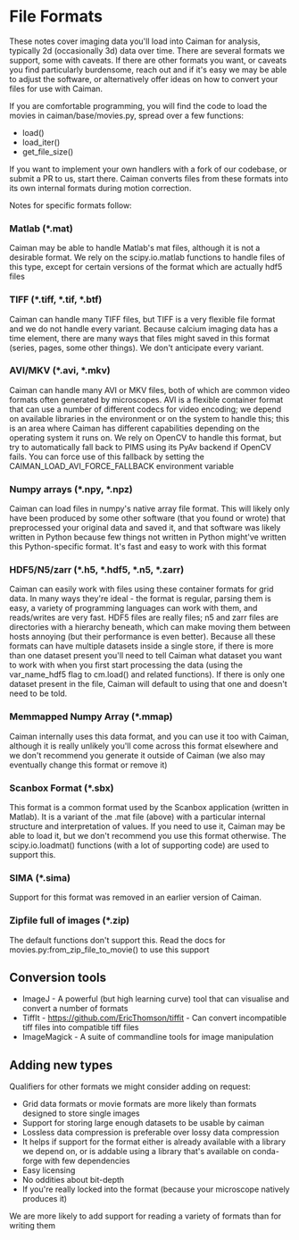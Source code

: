 File Formats
============
These notes cover imaging data you'll load into Caiman for analysis, typically 2d (occasionally 3d) data over time. There are several formats we support, some with caveats. If there are other formats you want, or caveats you find particularly burdensome, reach out and if it's easy we may be able to adjust the software, or alternatively offer ideas on how to convert your files for use with Caiman.


If you are comfortable programming, you will find the code to load the movies in caiman/base/movies.py, spread over a few functions:

- load()
- load\_iter()
- get\_file\_size()

If you want to implement your own handlers with a fork of our codebase, or submit a PR to us, start there. Caiman converts files from these formats into its own internal formats during motion correction.

Notes for specific formats follow:
### Matlab (\*.mat)
Caiman may be able to handle Matlab's mat files, although it is not a desirable format. We rely on the scipy.io.matlab functions to handle files of this type, except for certain versions of the format which are actually hdf5 files

### TIFF (\*.tiff, \*.tif, \*.btf)
Caiman can handle many TIFF files, but TIFF is a very flexible file format and we do not handle every variant. Because calcium imaging data has a time element, there are many ways that files might saved in this format (series, pages, some other things). We don't anticipate every variant.

### AVI/MKV (\*.avi, \*.mkv)
Caiman can handle many AVI or MKV files, both of which are common video formats often generated by microscopes. AVI is a flexible container format that can use a number of different codecs for video encoding; we depend on available libraries in the environment or on the system to handle this; this is an area where Caiman has different capabilities depending on the operating system it runs on. We rely on OpenCV to handle this format, but try to automatically fall back to PIMS using its PyAv backend if OpenCV fails. You can force use of this fallback by setting the CAIMAN\_LOAD\_AVI\_FORCE\_FALLBACK environment variable

### Numpy arrays (\*.npy, \*.npz)
Caiman can load files in numpy's native array file format. This will likely only have been produced by some other software (that you found or wrote) that preprocessed your original data and saved it, and that software was likely written in Python because few things not written in Python might've written this Python-specific format. It's fast and easy to work with this format

### HDF5/N5/zarr (\*.h5, \*.hdf5, \*.n5, \*.zarr)
Caiman can easily work with files using these container formats for grid data. In many ways they're ideal - the format is regular, parsing them is easy, a variety of programming languages can work with them, and reads/writes are very fast.  HDF5 files are really files; n5 and zarr files are directories with a hierarchy beneath, which can make moving them between hosts annoying (but their performance is even better). Because all these formats can have multiple datasets inside a single store, if there is more than one dataset present you'll need to tell Caiman what dataset you want to work with when you first start processing the data (using the var\_name\_hdf5 flag to cm.load() and related functions). If there is only one dataset present in the file, Caiman will default to using that one and doesn't need to be told.

### Memmapped Numpy Array (\*.mmap)
Caiman internally uses this data format, and you can use it too with Caiman, although it is really unlikely you'll come across this format elsewhere and we don't recommend you generate it outside of Caiman (we also may eventually change this format or remove it)

### Scanbox Format (\*.sbx)
This format is a common format used by the Scanbox application (written in Matlab).  It is a variant of the .mat file (above) with a particular internal structure and interpretation of values.  If you need to use it, Caiman may be able to load it, but we don't recommend you use this format otherwise. The scipy.io.loadmat() functions (with a lot of supporting code) are used to support this.

### SIMA (\*.sima)
Support for this format was removed in an earlier version of Caiman.

### Zipfile full of images (\*.zip)
The default functions don't support this. Read the docs for movies.py:from\_zip\_file\_to\_movie() to use this support

## Conversion tools
- ImageJ - A powerful (but high learning curve) tool that can visualise and convert a number of formats
- TiffIt - https://github.com/EricThomson/tiffit - Can convert incompatible tiff files into compatible tiff files
- ImageMagick - A suite of commandline tools for image manipulation

## Adding new types
Qualifiers for other formats we might consider adding on request:
- Grid data formats or movie formats are more likely than formats designed to store single images
- Support for storing large enough datasets to be usable by caiman
- Lossless data compression is preferable over lossy data compression
- It helps if support for the format either is already available with a library we depend on, or is addable using a library that's available on conda-forge with few dependencies
- Easy licensing
- No oddities about bit-depth
- If you're really locked into the format (because your microscope natively produces it)

We are more likely to add support for reading a variety of formats than for writing them

